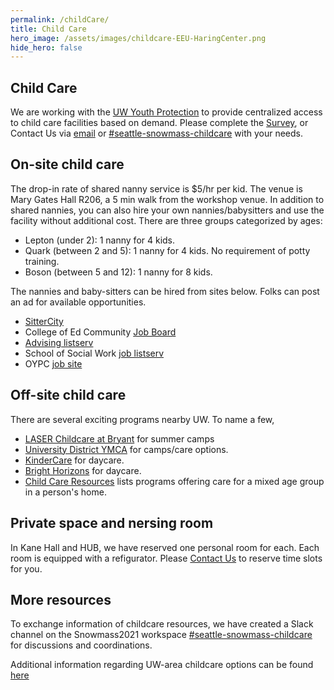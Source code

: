 ```yaml
---
permalink: /childCare/
title: Child Care
hero_image: /assets/images/childcare-EEU-HaringCenter.png
hide_hero: false
---
```


## Child Care

We are working with the [UW Youth Protection](https://www.washington.edu/youth/) to provide centralized access to child care facilities based on demand. Please complete the [Survey](https://forms.gle/erjFnaWbWVpYXJb69), or Contact Us via [email](mailto:snowmass-loc2022@uw.edu) or [#seattle-snowmass-childcare](https://snowmass2021.slack.com/archives/C03CMLBEJ0K) with your needs.

## On-site child care

The drop-in rate of shared nanny service is $5/hr per kid. The venue is Mary Gates Hall R206, a 5 min walk from the workshop venue. In addition to shared nannies, you can also hire your own nannies/babysitters and use the facility without additional cost. There are three groups categorized by ages:
- Lepton (under 2): 1 nanny for 4 kids. 
- Quark (between 2 and 5): 1 nanny for 4 kids. No requirement of potty training.
- Boson (between 5 and 12): 1 nanny for 8 kids.

The nannies and baby-sitters can be hired from sites below. Folks can post an ad for available opportunities.
- [SitterCity](https://www.sittercity.com/uw)
- College of Ed Community [Job Board](https://sites.google.com/uw.edu/coejobs/home)
- [Advising listserv](http://mailman.u.washington.edu/mailman/listinfo/advisers)
- School of Social Work [job listserv](http://mailman13.u.washington.edu/mailman/listinfo/sswjobs)
- OYPC [job site](https://www.washington.edu/youth/youth-at-uw-events/summer-jobs-fair/)

## Off-site child care

There are several exciting programs nearby UW. To name a few,
- [LASER Childcare at Bryant](https://www.laserchildcare.org/sites/laser-at-bryant) for summer camps
- [University District YMCA](https://www.seattleymca.org/locations/university-family-ymca) for camps/care options.
- [KinderCare](https://www.kindercare.com/our-centers/seattle/wa/301786) for daycare.
- [Bright Horizons](https://child-care-preschool.brighthorizons.com/wa/seattle/uvillage) for daycare.
- [Child Care Resources](https://www.childcare.org/family-services/) lists programs offering care for a mixed age group in a person's home.

## Private space and nersing room

In Kane Hall and HUB, we have reserved one personal room for each. Each room is equipped with a refigurator. Please [Contact Us](mailto:snowmass-loc2022@uw.edu) to reserve time slots for you.

## More resources

To exchange information of childcare resources, we have created a Slack channel on the Snowmass2021 workspace [#seattle-snowmass-childcare](https://snowmass2021.slack.com/archives/C03CMLBEJ0K) for discussions and coordinations. 

Additional information regarding UW-area childcare options can be found [here](https://faculty.uwmedicine.org/school-and-child-care/)

